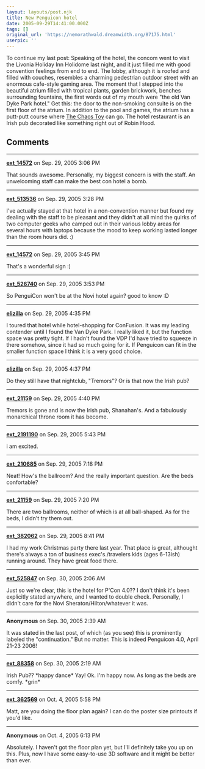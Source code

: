 ```yaml
---
layout: layouts/post.njk
title: New Penguicon hotel
date: 2005-09-29T14:41:00.000Z
tags: []
original_url: 'https://nemorathwald.dreamwidth.org/87175.html'
userpic: ''
---
```

To continue my last post: Speaking of the hotel, the concom went to visit the Livonia Holiday Inn Holidome last night, and it just filled me with good convention feelings from end to end. The lobby, although it is roofed and filled with couches, resembles a charming pedestrian outdoor street with an enormous cafe-style gaming area. The moment that I stepped into the beautiful atrium filled with tropical plants, garden brickwork, benches surrounding fountains, the first words out of my mouth were "the old Van Dyke Park hotel." Get this: the door to the non-smoking consuite is on the first floor of the atrium. In addition to the pool and games, the atrium has a putt-putt course where [The Chaos Toy](http://www.chaostoy.com/) can go. The hotel restaurant is an Irish pub decorated like something right out of Robin Hood.

## Comments

---

**[ext_14572](https://www.dreamwidth.org/users/ext_14572)** on Sep. 29, 2005 3:06 PM

That sounds awesome. Personally, my biggest concern is with the staff. An unwelcoming staff can make the best con hotel a bomb.

---

**[ext_513536](https://www.dreamwidth.org/users/ext_513536)** on Sep. 29, 2005 3:28 PM

I've actually stayed at that hotel in a non-convention manner but found my dealing with the staff to be pleasant and they didn't at all mind the quirks of two computer geeks who camped out in their various lobby areas for several hours with laptops because the mood to keep working lasted longer than the room hours did. :)

---

**[ext_14572](https://www.dreamwidth.org/users/ext_14572)** on Sep. 29, 2005 3:45 PM

That's a wonderful sign :)

---

**[ext_526740](https://www.dreamwidth.org/users/ext_526740)** on Sep. 29, 2005 3:53 PM

So PenguiCon won't be at the Novi hotel again? good to know :D

---

**[elizilla](https://www.dreamwidth.org/users/elizilla)** on Sep. 29, 2005 4:35 PM

I toured that hotel while hotel-shopping for ConFusion. It was my leading contender until I found the Van Dyke Park. I really liked it, but the function space was pretty tight. If I hadn't found the VDP I'd have tried to squeeze in there somehow, since it had so much going for it. If Penguicon can fit in the smaller function space I think it is a very good choice.

---

**[elizilla](https://www.dreamwidth.org/users/elizilla)** on Sep. 29, 2005 4:37 PM

Do they still have that nightclub, "Tremors"? Or is that now the Irish pub?

---

**[ext_21159](https://www.dreamwidth.org/users/ext_21159)** on Sep. 29, 2005 4:40 PM

Tremors is gone and is now the Irish pub, Shanahan's. And a fabulously monarchical throne room it has become.

---

**[ext_2191190](https://www.dreamwidth.org/users/ext_2191190)** on Sep. 29, 2005 5:43 PM

i am excited.

---

**[ext_210685](https://www.dreamwidth.org/users/ext_210685)** on Sep. 29, 2005 7:18 PM

Neat! How's the ballroom? And the really important question. Are the beds confortable?

---

**[ext_21159](https://www.dreamwidth.org/users/ext_21159)** on Sep. 29, 2005 7:20 PM

There are two ballrooms, neither of which is at all ball-shaped. As for the beds, I didn't try them out.

---

**[ext_382062](https://www.dreamwidth.org/users/ext_382062)** on Sep. 29, 2005 8:41 PM

I had my work Christmas party there last year. That place is great, althought there's always a ton of business exec's./travelers kids (ages 6-13ish) running around. They have great food there.

---

**[ext_525847](https://www.dreamwidth.org/users/ext_525847)** on Sep. 30, 2005 2:06 AM

Just so we're clear, this is the hotel for P'Con 4.0?? I don't think it's been explicitly stated anywhere, and I wanted to double check. Personally, I didn't care for the Novi Sheraton/Hilton/whatever it was.

---

**Anonymous** on Sep. 30, 2005 2:39 AM

It was stated in the last post, of which (as you see) this is prominently labeled the "continuation." But no matter. This is indeed Penguicon 4.0, April 21-23 2006!

---

**[ext_88358](https://www.dreamwidth.org/users/ext_88358)** on Sep. 30, 2005 2:19 AM

Irish Pub?? \*happy dance\* Yay! Ok. I'm happy now. As long as the beds are comfy. \*grin\*

---

**[ext_362569](https://www.dreamwidth.org/users/ext_362569)** on Oct. 4, 2005 5:58 PM

Matt, are you doing the floor plan again? I can do the poster size printouts if you'd like.

---

**Anonymous** on Oct. 4, 2005 6:13 PM

Absolutely. I haven't got the floor plan yet, but I'll definitely take you up on this. Plus, now I have some easy-to-use 3D software and it might be better than ever.
